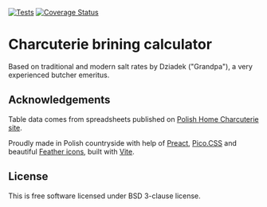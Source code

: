 [![Tests](https://github.com/zgoda/curingtables/actions/workflows/tests.yml/badge.svg?branch=master)](https://github.com/zgoda/curingtables/actions/workflows/tests.yml) [![Coverage Status](https://coveralls.io/repos/github/zgoda/curingtables/badge.svg?branch=master)](https://coveralls.io/github/zgoda/curingtables?branch=master)

# Charcuterie brining calculator

Based on traditional and modern salt rates by Dziadek ("Grandpa"), a very experienced butcher emeritus.

## Acknowledgements

Table data comes from spreadsheets published on [Polish Home Charcuterie site](https://www.wedlinydomowe.pl/).

Proudly made in Polish countryside with help of [Preact](https://preactjs.com/), [Pico.CSS](https://picocss.com/) and beautiful [Feather icons](https://feathericons.com/), built with [Vite](https://vitejs.dev/).

## License

This is free software licensed under BSD 3-clause license.
